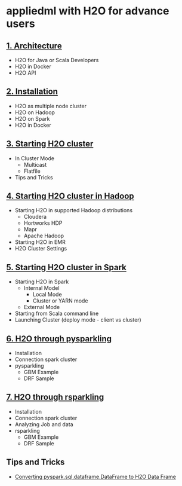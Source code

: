# appliedml with H2O for advance users #

## [1. Architecture]() ##
 - H2O for Java or Scala Developers
 - H2O in Docker
 - H2O API
  
## [2. Installation](https://github.com/Avkash/appliedml/blob/master/advance/h2o/h2o_install.md) ##
 - H2O as multiple node cluster
 - H2O on Hadoop
 - H2O on Spark
 - H2O in Docker

## [3. Starting H2O cluster](https://github.com/Avkash/appliedml/blob/master/advance/h2o/h2o_start.md) ##
 - In Cluster Mode
   - Multicast
   - Flatfile
 - Tips and Tricks
 
## [4. Starting H2O cluster in Hadoop](https://github.com/Avkash/appliedml/blob/master/advance/h2o/h2o_start_hadoop.md) ## 
 - Starting H2O in supported Hadoop distributions
   - Cloudera
   - Hortworks HDP
   - Mapr
   - Apache Hadoop
 - Starting H2O in EMR   
 - H2O Cluster Settings

## [5. Starting H2O cluster in Spark](https://github.com/Avkash/appliedml/blob/master/advance/h2o/h2o_start_spark.md) ## 
 - Starting H2O in Spark
   - Internal Model
     - Local Mode
     - Cluster or YARN mode
   - External Mode
 - Starting from Scala command line
 - Launching Cluster (deploy mode - client vs cluster)


## [6. H2O through pysparkling](https://github.com/Avkash/appliedml/blob/master/advance/h2o/h2o_pysparkling.md) ##
 - Installation
 - Connection spark cluster
 - pysparkling
   - GBM Example
   - DRF Sample
 
## [7. H2O through rsparkling](https://github.com/Avkash/appliedml/blob/master/advance/h2o/h2o_rsparkling.md) ##
 - Installation
 - Connection spark cluster
 - Analyzing Job and data
 - rsparkling
   - GBM Example
   - DRF Sample


## Tips and Tricks ##
  - [Converting pyspark.sql.dataframe.DataFrame to H2O Data Frame](https://github.com/Avkash/appliedml/blob/master/advance/h2o/spark/h2o_spark_df_conversion.md)
